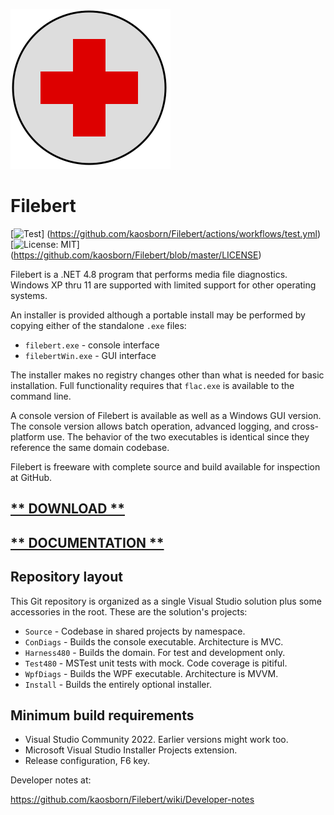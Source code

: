 ![logo](Images/FirstAidWin256.png)
# Filebert

[![Test](https://github.com/kaosborn/Filebert/actions/workflows/Test.yml/badge.svg)]
(https://github.com/kaosborn/Filebert/actions/workflows/test.yml)
[![License: MIT](https://img.shields.io/badge/License-MIT-yellow.svg)]
(https://github.com/kaosborn/Filebert/blob/master/LICENSE)

Filebert is a .NET 4.8 program that performs media file diagnostics.
Windows XP thru 11 are supported with limited support for other operating systems.

An installer is provided although a portable install may be performed by copying either of the standalone `.exe` files:
* `filebert.exe` - console interface
* `filebertWin.exe` - GUI interface

The installer makes no registry changes other than what is needed for basic installation.
Full functionality requires that `flac.exe` is available to the command line.

A console version of Filebert is available as well as a Windows GUI version.
The console version allows batch operation, advanced logging, and cross-platform use.
The behavior of the two executables is identical since they reference the same domain codebase.

Filebert is freeware with complete source and build available for inspection at GitHub.

## [** DOWNLOAD **](https://github.com/kaosborn/Filebert/releases/)

## [** DOCUMENTATION **](https://github.com/kaosborn/Filebert/wiki/)

## Repository layout

This Git repository is organized as a single Visual Studio solution plus some accessories in the root.
These are the solution's projects:

* `Source` - Codebase in shared projects by namespace.
* `ConDiags` - Builds the console executable. Architecture is MVC.
* `Harness480` - Builds the domain. For test and development only.
* `Test480` - MSTest unit tests with mock. Code coverage is pitiful.
* `WpfDiags` - Builds the WPF executable. Architecture is MVVM.
* `Install` - Builds the entirely optional installer.

## Minimum build requirements

* Visual Studio Community 2022. Earlier versions might work too.
* Microsoft Visual Studio Installer Projects extension.
* Release configuration, F6 key.

Developer notes at:

https://github.com/kaosborn/Filebert/wiki/Developer-notes
